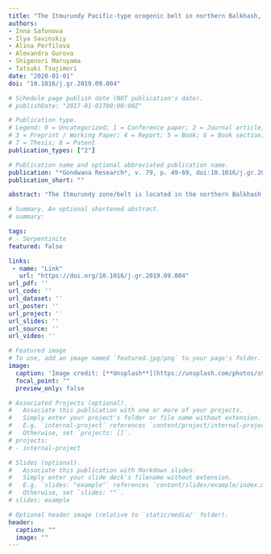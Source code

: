 ```yaml
---
title: "The Itmurundy Pacific-type orogenic belt in northern Balkhash, central Kazakhstan: Revisited plus first U-Pb age, geochemical and Nd isotope data from igneous rocks"
authors:
- Inna Safonova
- Ilya Savinskiy
- Alina Perfilova
- Alexandra Gurova
- Shigenori Maruyama
- Tatsuki Tsujimori
date: "2020-01-01"
doi: "10.1016/j.gr.2019.09.004"

# Schedule page publish date (NOT publication's date).
# publishDate: "2017-01-01T00:00:00Z"

# Publication type.
# Legend: 0 = Uncategorized; 1 = Conference paper; 2 = Journal article;
# 3 = Preprint / Working Paper; 4 = Report; 5 = Book; 6 = Book section;
# 7 = Thesis; 8 = Patent
publication_types: ["2"]

# Publication name and optional abbreviated publication name.
publication: "*Gondwana Research*, v. 79, p. 49-69, doi:10.1016/j.gr.2019.09.004"
publication_short: ""

abstract: "The Itmurundy zone/belt is located in the northern Balkhash area of central Kazakhstan. Geologically it belongs to the Kazakh orocline located in the western Central Asian Orogenic Belt (CAOB), north of the Tarim craton and west of the Junggar block. The Itmurundy belt, which surprisingly has remained unstudied in terms of up-to-date geochronological, geochemical and isotope methods compared to other regions of the CAOB, was revisited and reinvestigated. The belt possesses a very complicated geological structure and hosts rocks of mantle, orogenic and post-orogenic associations. This paper focuses on the orogenic association and presents original geological data, first U–Pb age and first up-to-date geochemical and Nd isotope data from igneous rocks. The orogenic association of the Itmurundy belt includes volcanic and sedimentary rocks of three formations, Itmurundy (O1-2), Kazyk (O2-3) and Tyuretai (O3–S1), and represents an accretionary complex. The most lithologically diverse Itmurundy Fm. (O1-2) consists of oceanic basalt, pelagic chert, hemipelagic siliceous mudstone and siltstone, and greywacke sandstones. Both sedimentary and igneous rocks were strongly deformed by syn- and post-accretion processes, which, in places, formed duplex structures. The igneous rocks are basalt/dolerite/gabbro, andesibasalt, trachybasalt and diorite. The diorite yielded a U–Pb age of ca. 500 Ma. The subalkaline volcanic and subvolcanic rocks belong to the tholeiitic series. Based on major oxides three groups of rocks can be distinguished: high-Ti, mid-Ti and low-Ti. The rocks of these three groups are variably enriched in LREE (LaN = 122, 23 and 2 in average, respectively) showing LREE enriched (high-Ti), LREE depleted (mid-Ti) and flat (low-Ti) REE patterns. The high-Ti group shows enrichment in Nb, Th, and Zr compared to the mid-Ti and low-Ti groups. The low-Ti group is special for the Nb troughs in primitive mantle normalized multi-element diagrams, which are typical of supra-subduction settings. The values of εNd are mostly positive for the mid-Ti and low-Ti groups, but negative for the high-Ti group. The geochemical features of the igneous rocks suggest their formation in oceanic (oceanic floor and oceanic island/seamount) and supra-subduction (intra-oceanic arc) settings. In general, the structural position, lithology and deformation styles of Itmurundy sedimentary and igneous rocks and the geochemical features of the igneous rocks all accord well with the models of Ocean Plate Stratigraphy (OPS) and Pacific-type orogeny. Thus, the Itmurundy belt at northern Balkhash represents an Ordovician-Silurian Pacific-type orogenic belt formed at a convergent active margin of the Paleo-Asian Ocean."

# Summary. An optional shortened abstract.
# summary: 

tags: 
# - Serpentinite
featured: false

links:
 - name: "Link"
   url: "https://doi.org/10.1016/j.gr.2019.09.004"
url_pdf: ''
url_code: ''
url_dataset: ''
url_poster: ''
url_project: ''
url_slides: ''
url_source: ''
url_video: ''

# Featured image
# To use, add an image named `featured.jpg/png` to your page's folder. 
image: 
  caption: 'Image credit: [**Unsplash**](https://unsplash.com/photos/s9CC2SKySJM)'
  focal_point: ""
  preview_only: false

# Associated Projects (optional).
#   Associate this publication with one or more of your projects.
#   Simply enter your project's folder or file name without extension.
#   E.g. `internal-project` references `content/project/internal-project/index.md`.
#   Otherwise, set `projects: []`.
# projects:
# - internal-project

# Slides (optional).
#   Associate this publication with Markdown slides.
#   Simply enter your slide deck's filename without extension.
#   E.g. `slides: "example"` references `content/slides/example/index.md`.
#   Otherwise, set `slides: ""`.
# slides: example

# Optional header image (relative to `static/media/` folder).
header:
  caption: ""
  image: ""
---
```

